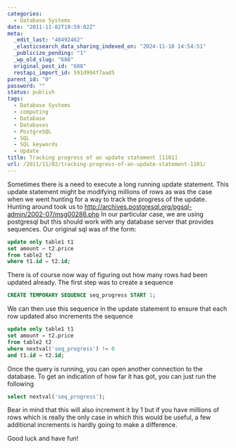 ```yaml
---
categories:
  - Database Systems
date: "2011-11-02T19:59:02Z"
meta:
  _edit_last: "48492462"
  _elasticsearch_data_sharing_indexed_on: "2024-11-18 14:54:51"
  _publicize_pending: "1"
  _wp_old_slug: "688"
  original_post_id: "688"
  restapi_import_id: 591d994f7aad5
parent_id: "0"
password: ""
status: publish
tags:
  - Database Systems
  - computing
  - Database
  - Databases
  - PostgreSQL
  - SQL
  - SQL keywords
  - Update
title: Tracking progress of an update statement [1101]
url: /2011/11/02/tracking-progress-of-an-update-statement-1101/
---
```


Sometimes there is a need to execute a long running update statement. This
update statement might be modifying millions of rows as was the case when we
went hunting for a way to track the progress of the update. Hunting around took
us to <http://archives.postgresql.org/pgsql-admin/2002-07/msg00286.php> In our
particular case, we are using postgresql but this should work with any database
server that provides sequences. Our original sql was of the form:

```sql
update only table1 t1
set amount = t2.price
from table2 t2
where t1.id = t2.id;
```

There is of course now way of figuring out how many rows had been updated
already. The first step was to create a sequence

```sql
CREATE TEMPORARY SEQUENCE seq_progress START 1;
```

<!--more-->

We can then use this sequence in the update statement to ensure that each row
updated also increments the sequence

```sql
update only table1 t1
set amount = t2.price
from table2 t2
where nextval('seq_progress') != 0
and t1.id = t2.id;
```

Once the query is running, you can open another connection to the database. To
get an indication of how far it has got, you can just run the following

```sql
select nextval('seq_progress');
```

Bear in mind that this will also increment it by 1 but if you have millions of
rows which is really the only case in which this would be useful, a few
additional increments is hardly going to make a difference.

Good luck and have fun!
